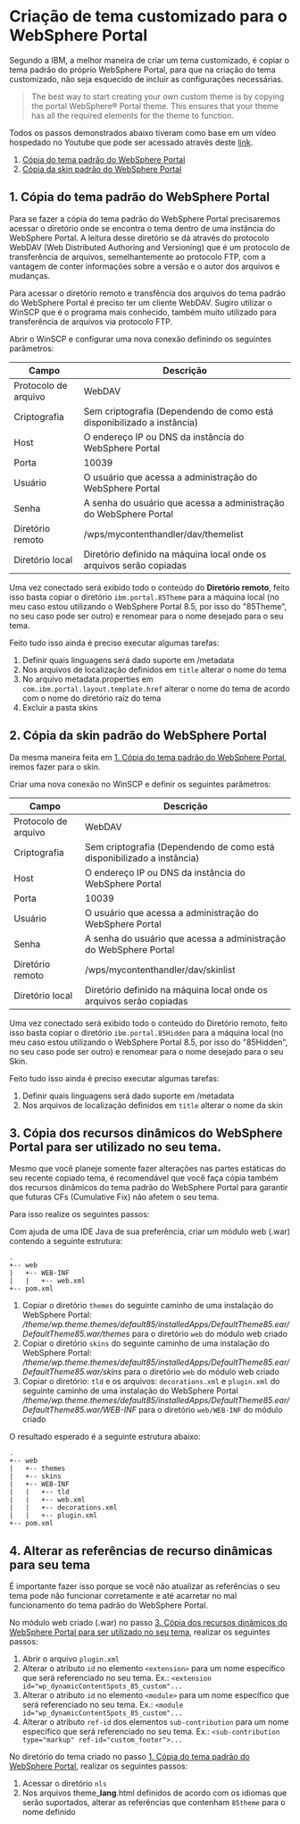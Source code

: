 # Criação de tema customizado para o WebSphere Portal

Segundo a IBM, a melhor maneira de criar um tema customizado, é copiar o tema padrão do próprio WebSphere Portal, para que na criação do tema customizado, não seja esquecido de incluir as configurações necessárias.

> The best way to start creating your own custom theme is by copying the portal WebSphere® Portal theme. This ensures that your theme has all the required elements for the theme to function.

Todos os passos demonstrados abaixo tiveram como base em um vídeo hospedado no Youtube que pode ser acessado através deste [link](https://www.youtube.com/watch?v=bMmeynv8ke0&list=PLogxjp96lSq8H4XLiVJnZMzN8e3m1sqO7).

1. [Cópia do tema padrão do WebSphere Portal](#1-cópia-do-tema-padrão-do-websphere-portal)
1. [Cópia da skin padrão do WebSphere Portal](#2-cópia-da-skin-padrão-do-websphere-portal)

## 1. Cópia do tema padrão do WebSphere Portal

Para se fazer a cópia do tema padrão do WebSphere Portal precisaremos acessar o diretório onde se encontra o tema dentro de uma instância do WebSphere Portal. A leitura desse diretório se dá através do protocolo WebDAV (Web Distributed Authoring and Versioning) que é um protocolo de transferência de arquivos, semelhantemente ao protocolo FTP, com a vantagem de conter informações sobre a versão e o autor dos arquivos e mudanças.

Para acessar o diretório remoto e transfência dos arquivos do tema padrão do WebSphere Portal é preciso ter um cliente WebDAV.  Sugiro utilizar o WinSCP que é o programa mais conhecido, também muito utilizado para transferência de arquivos via protocolo FTP.

Abrir o WinSCP e configurar uma nova conexão definindo os seguintes parâmetros:

Campo | Descrição
---|---
Protocolo de arquivo | WebDAV
Criptografia | Sem criptografia (Dependendo de como está disponibilizado a instância)
Host | O endereço IP ou DNS da instância do WebSphere Portal
Porta | 10039
Usuário | O usuário que acessa a administração do WebSphere Portal
Senha | A senha do usuário que acessa a administração do WebSphere Portal
Diretório remoto | /wps/mycontenthandler/dav/themelist
Diretório local | Diretório definido na máquina local onde os arquivos serão copiadas

Uma vez conectado será exibido todo o conteúdo do **Diretório remoto**, feito isso basta copiar o diretório `ibm.portal.85Theme` para a máquina local (no meu caso estou utilizando o WebSphere Portal 8.5, por isso do "85Theme", no seu caso pode ser outro) e renomear para o nome desejado para o seu tema. 

Feito tudo isso ainda é preciso executar algumas tarefas:

1. Definir quais linguagens será dado suporte em /metadata
1. Nos arquivos de localização definidos em `title` alterar o nome do tema
1. No arquivo metadata.properties em `com.ibm.portal.layout.template.href` alterar o nome do tema de acordo com o nome do diretório raíz do tema
1. Excluir a pasta skins

## 2. Cópia da skin padrão do WebSphere Portal

Da mesma maneira feita em [1. Cópia do tema padrão do WebSphere Portal](#1-cópia-do-tema-padrão-do-websphere-portal), iremos fazer para o skin.

Criar uma nova conexão no WinSCP e definir os seguintes parâmetros: 

Campo | Descrição
---|---
Protocolo de arquivo | WebDAV
Criptografia | Sem criptografia (Dependendo de como está disponibilizado a instância)
Host | O endereço IP ou DNS da instância do WebSphere Portal
Porta | 10039
Usuário | O usuário que acessa a administração do WebSphere Portal
Senha | A senha do usuário que acessa a administração do WebSphere Portal
Diretório remoto | /wps/mycontenthandler/dav/skinlist
Diretório local | Diretório definido na máquina local onde os arquivos serão copiadas

Uma vez conectado será exibido todo o conteúdo do Diretório remoto, feito isso basta copiar o diretório `ibm.portal.85Hidden` para a máquina local (no meu caso estou utilizando o WebSphere Portal 8.5, por isso do "85Hidden", no seu caso pode ser outro) e renomear para o nome desejado para o seu Skin.

Feito tudo isso ainda é preciso executar algumas tarefas:

1. Definir quais linguagens será dado suporte em /metadata
1. Nos arquivos de localização definidos em `title` alterar o nome da skin

## 3. Cópia dos recursos dinâmicos do WebSphere Portal para ser utilizado no seu tema.

Mesmo que você planeje somente fazer alterações nas partes estáticas do seu recente copiado tema, é recomendável que você faça cópia também dos recursos dinâmicos do tema padrão do WebSphere Portal para garantir que futuras CFs (Cumulative Fix) não afetem o seu tema.

Para isso realize os seguintes passos:

Com ajuda de uma IDE Java de sua preferência, criar um módulo web (.war) contendo a seguinte estrutura:

```
.
+-- web
|   +-- WEB-INF
|   |   +-- web.xml
+-- pom.xml
```

1. Copiar o diretório `themes` do seguinte caminho de uma instalação do WebSphere Portal: *<WebSphere Portal Installation Root>/theme/wp.theme.themes/default85/installedApps/DefaultTheme85.ear/DefaultTheme85.war/themes* para o diretório `web` do módulo web criado
1. Copiar o diretório `skins` do seguinte caminho de uma instalação do WebSphere Portal: *<WebSphere Portal Installation Root>/theme/wp.theme.themes/default85/installedApps/DefaultTheme85.ear/DefaultTheme85.war/skins* para o diretório `web` do módulo web criado
1. Copiar o diretório: `tld` e os arquivos: `decorations.xml` e `plugin.xml` do seguinte caminho de uma instalação do WebSphere Portal *<WebSphere Portal Installation Root>/theme/wp.theme.themes/default85/installedApps/DefaultTheme85.ear/DefaultTheme85.war/WEB-INF* para o diretório `web/WEB-INF` do módulo criado

O resultado esperado é a seguinte estrutura abaixo:

```
.
+-- web
|   +-- themes
|   +-- skins
|   +-- WEB-INF
|   |   +-- tld
|   |   +-- web.xml
|   |   +-- decorations.xml
|   |   +-- plugin.xml
+-- pom.xml
```

## 4. Alterar as referências de recurso dinâmicas para seu tema

É importante fazer isso porque se você não atualizar as referências o seu tema pode não funcionar corretamente e até acarretar no mal funcionamento do tema padrão do WebSphere Portal.

No módulo web criado (.war) no passo [3. Cópia dos recursos dinâmicos do WebSphere Portal para ser utilizado no seu tema](#3-cópia-dos-recursos-dinâmicos-do-websphere-portal-para-ser-utilizado-no-seu-tema), realizar os seguintes passos:

1. Abrir o arquivo `plugin.xml`
1. Alterar o atributo `id` no elemento `<extension>` para um nome específico que será referenciado no seu tema. Ex.: `<extension id="wp_dynamicContentSpots_85_custom"...`
1. Alterar o atributo `id` no elemento `<module>` para um nome específico que será referenciado no seu tema. Ex.: `<module id="wp_dynamicContentSpots_85_custom"...`
1. <a name="ancora1"></a>Alterar o atributo `ref-id` dos elementos `sub-contribution` para um nome específico que será referenciado no seu tema. Ex.: `<sub-contribution type="markup" ref-id="custom_footer">...`

No diretório do tema criado no passo [1. Cópia do tema padrão do WebSphere Portal](#1-cópia-do-tema-padrão-do-websphere-portal), realizar os seguintes passos:

1. Acessar o diretório `nls`
1. Nos arquivos theme_**lang**.html definidos de acordo com os idiomas que serão suportados, alterar as referências que contenham `85theme` para o nome definido
